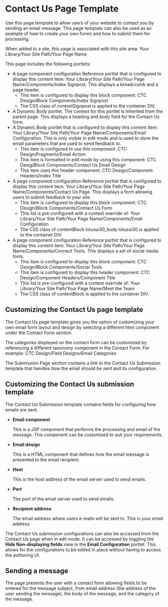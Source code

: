 # Contact Us Page Template

Use this page template to allow users of your website to contact you by sending an email message. This page template can also be used as an example of how to create your own forms and how to submit them for processing.

When added to a site, this page is associated with this site area: Your Library/Your Site Path/Your Page Name

This page includes the following portlets:

-   A page component configuration Reference portlet that is configured to display this content item: Your Library/Your Site Path/Your Page Name/Components/Index Signpost. This displays a breadcrumb and a page header.
    -   This item is configured to display this block component: CTC Design/Block Components/Index Signpost
    -   The CSS class of contentSignpost is applied to the container DIV.
-   A Dynamic Body portlet. The context for this portlet is inherited from the parent page. This displays a heading and body field for the Contact Us form.
-   A Dynamic Body portlet that is configured to display this content item: Your Library/Your Site Path/Your Page Name/Components/Email Configuration. This is only visible in edit mode and is used to store the email parameters that are used to send feedback to.
    -   This item is configured to use this component: CTC Design/Fragments/Email Action
    -   This item is formatted in edit mode by using this component: CTC Desig/Block Components/Contact Us Email Design
    -   This item uses this header component: CTC Design/Component Headers/Index Title
-   A page component configuration Reference portlet that is configured to display this content item: Your Library/Your Site Path/Your Page Name/Components/Contact Us Page. This displays a form allowing users to submit feedback to your site.
    -   This item is configured to display this block component: CTC Design/Block Components/Contact Us Form
    -   This list is pre-configured with a context override of: Your Library/Your Site Path/Your Page Name/Components/Email Configuration
    -   The CSS class of contentBlock lotusui30\_body lotusui30 is applied to the container DIV.
-   A page component configuration Reference portlet that is configured to display this content item: Your Library/Your Site Path/Your Page Name/Components/Connect Tools. This displays a set of social media tools.
    -   This item is configured to display this block component: CTC Design/Block Components/Social Tools
    -   This item is configured to display this header component: CTC Design/Component Headers/Component Title
    -   This list is pre-configured with a context override of: Your Library/Your Site Path/Your Page Name/Meet the Team
    -   The CSS class of contentBlock is applied to the container DIV.

## Customizing the Contact Us page template

The Contact Us page template gives you the option of customizing your own email form layout and design by selecting a different html component under the Contact Form section.

The categories displayed on the contact form can be customized by referencing a different taxonomy component in the Contact Form. For example: CTC Design/Field Designs/Email Categories

The Submission Page section contains a link to the Contact Us Submission template that handles how the email should be sent and its configuration.

## Customizing the Contact Us submission template

The Contact Us Submission template contains fields for configuring how emails are sent.

-   **Email component**

    This is a JSP component that performs the processing and email of the message. This component can be customized to suit your requirements.

-   **Email design**

    This is a HTML component that defines how the email message is presented to the email recipient.

-   **Host**

    This is the host address of the email server used to send emails.

-   **Port**

    The port of the email server used to send emails.

-   **Recipient address**

    The email address where users e-mails will be sent to. This is your email address.


The Contact Us submission configurations can also be accessed from the Contact Us page when in edit mode. It can be accessed by toggling the **Hide Non-displaying fields** view in the **Email Configuration** portlet. This allows for the configurations to be edited in place without having to access the authoring UI.

## Sending a message

The page presents the user with a contact form allowing fields to be entered for the message subject, from email address \(the address of the user sending the message\), the body of the message, and the category of the message.


